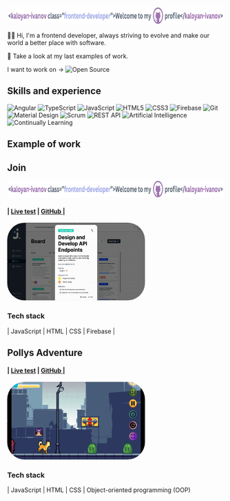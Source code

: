  <img src="https://github.com/KaloyanIvan0v/kaloyanivan0v/blob/main/greeting-t.png?raw=true" width="auto" height="40" />

✋🏽 Hi, I'm a frontend developer, always striving to evolve and make our world a better place with software. 

👀 Take a look at my last examples of work. 





I want to work on -> ![Open Source](https://img.shields.io/badge/Open%20Source-3DA639?style=for-the-badge&logo=open-source-initiative&logoColor=white)


## Skills and experience

![Angular](https://img.shields.io/badge/Angular-DD0031?style=for-the-badge&logo=angular&logoColor=white)
![TypeScript](https://img.shields.io/badge/TypeScript-007ACC?style=for-the-badge&logo=typescript&logoColor=white)
![JavaScript](https://img.shields.io/badge/JavaScript-F7DF1E?style=for-the-badge&logo=javascript&logoColor=black)
![HTML5](https://img.shields.io/badge/HTML5-E34F26?style=for-the-badge&logo=html5&logoColor=white)
![CSS3](https://img.shields.io/badge/CSS3-1572B6?style=for-the-badge&logo=css3&logoColor=white)
![Firebase](https://img.shields.io/badge/Firebase-FFCA28?style=for-the-badge&logo=firebase&logoColor=black)
![Git](https://img.shields.io/badge/Git-F05032?style=for-the-badge&logo=git&logoColor=white)
![Material Design](https://img.shields.io/badge/Material%20Design-757575?style=for-the-badge&logo=material-design&logoColor=white)
![Scrum](https://img.shields.io/badge/Scrum-6DB33F?style=for-the-badge&logo=scrumalliance&logoColor=white)
![REST API](https://img.shields.io/badge/REST%20API-02569B?style=for-the-badge&logo=rest-api&logoColor=white)
![Artificial Intelligence](https://img.shields.io/badge/AI-00BFFF?style=for-the-badge&logo=artificial-intelligence&logoColor=white)
![Continually Learning](https://img.shields.io/badge/Continually%20Learning-32CD32?style=for-the-badge&logo=learning&logoColor=white)


## Example of work


  <h2> Join  </h2>  <img src="https://github.com/KaloyanIvan0v/kaloyanivan0v/blob/main/greeting-t.png?raw=true" width="auto" height="40" />
  <h4>| <a href="https://join.kaloyanivanov.de/" target="_blank">Live test</a> |  <a href="https://github.com/KaloyanIvan0v/join.git" target="_blank">GitHub </a> |</h4>
<a href="https://join.kaloyanivanov.de/" target="_blank">
    <img src="https://github.com/KaloyanIvan0v/kaloyanivan0v/blob/main/join-gip.gif?raw=true" width="320" height="180" style="border-radius:40px;" />
  </a>
<h3>Tech stack</h3>
  | JavaScript | HTML | CSS | Firebase |
  
<h2> Pollys Adventure </h2>
 <h4>| <a href="https://pollys-adventure.kaloyanivanov.de/" target="_blank">Live test</a> |  <a href="https://github.com/KaloyanIvan0v/pollys-adventure.git" target="_blank">GitHub </a> |</h4>
<a href="https://pollys-adventure.kaloyanivanov.de/" target="_blank">
    <img src="https://github.com/KaloyanIvan0v/kaloyanivan0v/blob/main/polly.gif?raw=true" width="320" height="180" style="border-radius:40px;" />
  </a>
<h3>Tech stack</h3>
  | JavaScript | HTML | CSS | Object-oriented programming (OOP)

